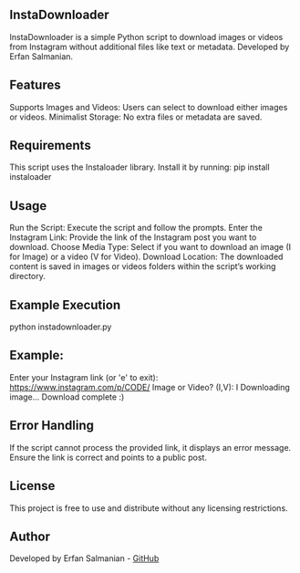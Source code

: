 ## InstaDownloader ##
InstaDownloader is a simple Python script to download images or videos from Instagram without additional files like text or metadata. Developed by Erfan Salmanian.


## Features ##
Supports Images and Videos: Users can select to download either images or videos.
Minimalist Storage: No extra files or metadata are saved.


## Requirements ##
This script uses the Instaloader library. Install it by running:
pip install instaloader

## Usage ##
Run the Script: Execute the script and follow the prompts.
Enter the Instagram Link: Provide the link of the Instagram post you want to download.
Choose Media Type: Select if you want to download an image (I for Image) or a video (V for Video).
Download Location: The downloaded content is saved in images or videos folders within the script’s working directory.


## Example Execution ##
python instadownloader.py

## Example: ##
Enter your Instagram link (or 'e' to exit): https://www.instagram.com/p/CODE/
Image or Video? (I,V): I
Downloading image...
Download complete :)


## Error Handling ##
If the script cannot process the provided link, it displays an error message. Ensure the link is correct and points to a public post.


## License ##
This project is free to use and distribute without any licensing restrictions.

## Author ##
Developed by Erfan Salmanian - [GitHub](https://github.com/erfansalmanian)
